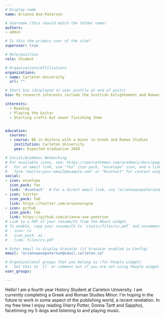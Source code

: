 ```yaml
---
# Display name
name: Arianna Axe-Paterson

# Username (this should match the folder name)
authors:
- admin

# Is this the primary user of the site?
superuser: true

# Role/position
role: Student

# Organizations/Affiliations
organizations:
- name: Carleton University
  url: ""

# Short bio (displayed in user profile at end of posts)
bio: My research interests include the Scottish Enlightemnet and Romantic eras, as well as anything within Greek, Etrusacan and Roman Antiquity.

interests:
  - Reading
  - Playing the Guitar
  - Starting crafts but never finishing them


education:
  courses:
  - course: BA in History with a minor in Greek and Roman Studies
    institution: Carleton University
    year: Expected Graduation 2020

# Social/Academic Networking
# For available icons, see: https://sourcethemes.com/academic/docs/page-builder/#icons
#   For an email link, use "fas" icon pack, "envelope" icon, and a link in the
#   form "mailto:your-email@example.com" or "#contact" for contact widget.
social:
- icon: envelope
  icon_pack: fas
  link: '#contact'  # For a direct email link, use "ariannaaxepaterson@cmail.carleton.ca".
- icon: twitter
  icon_pack: fab
  link: https://twitter.com/ariannarayne
- icon: github
  icon_pack: fab
  link: https://github.com/arianna-axe-paterson
# Link to a PDF of your resume/CV from the About widget.
# To enable, copy your resume/CV to `static/files/cv.pdf` and uncomment the lines below.
# - icon: cv
#   icon_pack: ai
#   link: files/cv.pdf

# Enter email to display Gravatar (if Gravatar enabled in Config)
email: "ariannaaxepaterson@cmail.carleton.ca"

# Organizational groups that you belong to (for People widget)
#   Set this to `[]` or comment out if you are not using People widget.
user_groups:

---
```

Hello! I am a fourth year History Student at Carleton University. I am currently completing a Greek and Roman Studies Minor. I'm hoping in the future to work in some aspect of the publishing world, a recent revelation. In my free time I enjoy reading (Harry Potter, Donna Tartt and Sappho), facetiming my 5 dogs and listening to and playing music.

